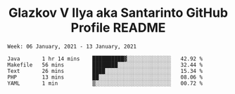 <h1 align="center">Glazkov V Ilya aka Santarinto GitHub Profile README</h1>

<!--START_SECTION:waka-->
```text
Week: 06 January, 2021 - 13 January, 2021

Java       1 hr 14 mins    ██████████▓░░░░░░░░░░░░░░   42.92 % 
Makefile   56 mins         ████████░░░░░░░░░░░░░░░░░   32.44 % 
Text       26 mins         ████░░░░░░░░░░░░░░░░░░░░░   15.34 % 
PHP        13 mins         ██░░░░░░░░░░░░░░░░░░░░░░░   08.06 % 
YAML       1 min           ▒░░░░░░░░░░░░░░░░░░░░░░░░   00.72 % 
```
<!--END_SECTION:waka-->